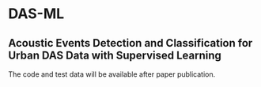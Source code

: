 # DAS-ML
## Acoustic Events Detection and Classification for Urban DAS Data with Supervised Learning
The code and test data will be available after paper publication.
